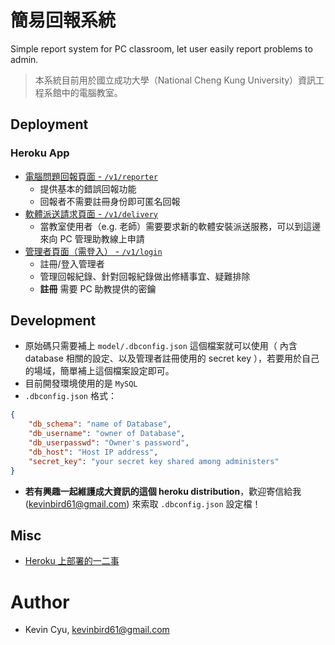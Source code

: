 # 簡易回報系統
Simple report system for PC classroom, let user easily report problems to admin.

> 本系統目前用於國立成功大學（National Cheng Kung University）資訊工程系館中的電腦教室。
> 

## Deployment

### Heroku App
* [電腦問題回報頁面 - `/v1/reporter`](https://simple-report-system.herokuapp.com/v1/reporter)
    * 提供基本的錯誤回報功能
    * 回報者不需要註冊身份即可匿名回報
* [軟體派送請求頁面 - `/v1/delivery`](https://simple-report-system.herokuapp.com/v1/delivery)
    * 當教室使用者（e.g. 老師）需要要求新的軟體安裝派送服務，可以到這邊來向 PC 管理助教線上申請
* [管理者頁面（需登入） - `/v1/login`](https://simple-report-system.herokuapp.com/v1/login)
    * 註冊/登入管理者
    * 管理回報紀錄、針對回報紀錄做出修繕事宜、疑難排除
    * **註冊** 需要 PC 助教提供的密鑰

## Development

* 原始碼只需要補上 `model/.dbconfig.json` 這個檔案就可以使用（ 內含 database 相關的設定、以及管理者註冊使用的 secret key ），若要用於自己的場域，簡單補上這個檔案設定即可。
* 目前開發環境使用的是 `MySQL`
* `.dbconfig.json` 格式：
```json
{
    "db_schema": "name of Database",
    "db_username": "owner of Database",
    "db_userpasswd": "Owner's password",
    "db_host": "Host IP address",
    "secret_key": "your secret key shared among administers"
}
```
* **若有興趣一起維護成大資訊的這個 heroku distribution**，歡迎寄信給我 (kevinbird61@gmail.com) 來索取 `.dbconfig.json` 設定檔！

## Misc

* [Heroku 上部署的一二事](https://hackmd.io/ZnghTqgHR4qRDU1_MlE07Q)

# Author 
* Kevin Cyu, kevinbird61@gmail.com